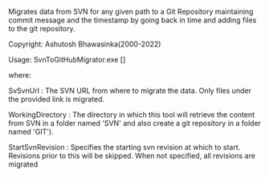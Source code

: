 Migrates data from SVN for any given path to a Git Repository maintaining commit message and the timestamp by going back in time and adding files to the git repository.

Copyright: Ashutosh Bhawasinka(2000-2022)

Usage:
SvnToGitHubMigrator.exe <SvnUrl> <WorkingDirectory> [<StartSvnRevision>]

where:

SvSvnUrl          : The SVN URL from where to migrate the data. Only 
                    files under the provided link is migrated.
					
WorkingDirectory  : The directory in which this tool will retrieve the content 
                    from SVN in a folder named 'SVN' and also create a git 
                    repository in a folder named 'GIT'). 

StartSvnRevision  : Specifies the starting svn revision at which to start.
                    Revisions prior to this will be skipped. When not specified,
                    all revisions are migrated


